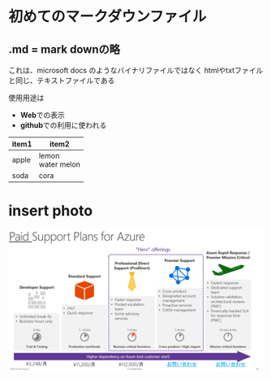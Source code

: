 # 初めてのマークダウンファイル
## .md = mark downの略

これは、microsoft docs のようなバイナリファイルではなく
htmlやtxtファイルと同じ、テキストファイルである

使用用途は

- **Web**での表示
- **github**での利用に使われる


|item1 |item2
|-- |--
|apple |lemon<br>water melon
|soda |cora

# insert photo

![表示できません](img/support_type_chart.PNG)

